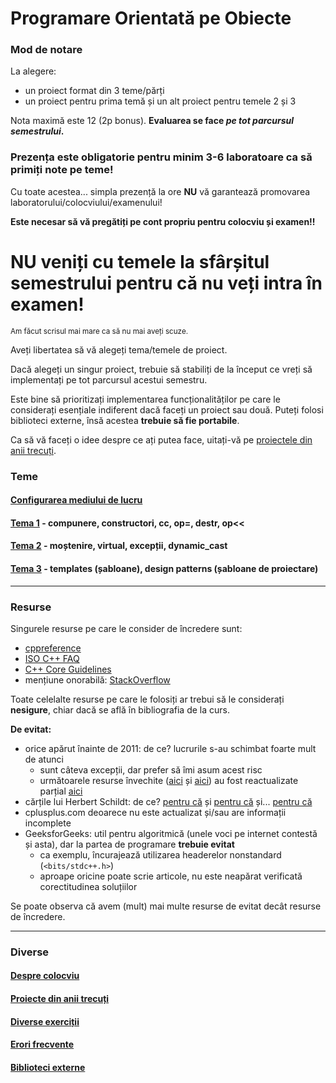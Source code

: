 # Programare Orientată pe Obiecte

### Mod de notare

La alegere:
- un proiect format din 3 teme/părți
- un proiect pentru prima temă și un alt proiect pentru temele 2 și 3

Nota maximă este 12 (2p bonus).
**Evaluarea se face _pe tot parcursul semestrului_.**

### Prezența este obligatorie pentru minim 3-6 laboratoare ca să primiți note pe teme!

Cu toate acestea... simpla prezență la ore **NU** vă garantează promovarea laboratorului/colocviului/examenului!

**Este necesar să vă pregătiți pe cont propriu pentru colocviu și examen!!**

# NU veniți cu temele la sfârșitul semestrului pentru că nu veți intra în examen!

<sup>Am făcut scrisul mai mare ca să nu mai aveți scuze.</sup>

<!--
Repet:

```                                                                            
▗▖ ▖▗  ▖                 ▝   ▗   ▝                   ▗              ▝▜      
▐▚ ▌▐  ▌    ▗ ▗  ▄▖ ▗▗▖ ▗▄  ▗▟▄ ▗▄       ▄▖ ▗ ▗     ▗▟▄  ▄▖ ▗▄▄  ▄▖  ▐   ▄▖ 
▐▐▖▌▐  ▌    ▝▖▞ ▐▘▐ ▐▘▐  ▐   ▐   ▐      ▐▘▝ ▐ ▐      ▐  ▐▘▐ ▐▐▐ ▐▘▐  ▐  ▐▘▐ 
▐ ▌▌▐  ▌     ▙▌ ▐▀▀ ▐ ▐  ▐   ▐   ▐      ▐   ▐ ▐      ▐  ▐▀▀ ▐▐▐ ▐▀▀  ▐  ▐▀▀ 
▐ ▐▌▝▄▄▘     ▐  ▝▙▞ ▐ ▐ ▗▟▄  ▝▄ ▗▟▄     ▝▙▞ ▝▄▜      ▝▄ ▝▙▞ ▐▐▐ ▝▙▞  ▝▄ ▝▙▞ 
                             ▗▖                                             
                             ▝

                                                                                                
▝▜               ▗▀  ▞▚          ▝   ▗      ▝▜                           ▗          ▝▜       ▝  
 ▐   ▄▖      ▄▖ ▗▟▄  ▄▖  ▖▄  ▄▖ ▗▄  ▗▟▄ ▗ ▗  ▐       ▄▖  ▄▖ ▗▄▄  ▄▖  ▄▖ ▗▟▄  ▖▄ ▗ ▗  ▐  ▗ ▗ ▗▄  
 ▐  ▝ ▐     ▐ ▝  ▐  ▝ ▐  ▛ ▘▐ ▝  ▐   ▐  ▐ ▐  ▐      ▐ ▝ ▐▘▐ ▐▐▐ ▐▘▐ ▐ ▝  ▐   ▛ ▘▐ ▐  ▐  ▐ ▐  ▐  
 ▐  ▗▀▜      ▀▚  ▐  ▗▀▜  ▌   ▀▚  ▐   ▐  ▐ ▐  ▐       ▀▚ ▐▀▀ ▐▐▐ ▐▀▀  ▀▚  ▐   ▌  ▐ ▐  ▐  ▐ ▐  ▐  
 ▝▄ ▝▄▜     ▝▄▞  ▐  ▝▄▜  ▌  ▝▄▞ ▗▟▄  ▝▄ ▝▄▜  ▝▄     ▝▄▞ ▝▙▞ ▐▐▐ ▝▙▞ ▝▄▞  ▝▄  ▌  ▝▄▜  ▝▄ ▝▄▜ ▗▟▄ 
                             ▄                                                                  
                             ▘

             ▗                   ▚▞             
▗▄▖  ▄▖ ▗▗▖ ▗▟▄  ▖▄ ▗ ▗      ▄▖  ▄▖             
▐▘▜ ▐▘▐ ▐▘▐  ▐   ▛ ▘▐ ▐     ▐▘▝ ▝ ▐             
▐ ▐ ▐▀▀ ▐ ▐  ▐   ▌  ▐ ▐     ▐   ▗▀▜             
▐▙▛ ▝▙▞ ▐ ▐  ▝▄  ▌  ▝▄▜     ▝▙▞ ▝▄▜  ▐   ▐   ▐  
▐                                               
▝

                                                         ▞▚                                     
▗▖ ▖▗  ▖    ▗  ▖▗▄▄▖▄▄▄▖▗▄▄     ▗▄▄ ▗▖ ▖▄▄▄▖▗▄▄  ▗▖     ▗▄▄ ▗▖ ▖    ▗▄▄▖▗  ▖ ▗▖ ▗  ▖▗▄▄▖▗▖ ▖ ▗  
▐▚ ▌▐  ▌    ▝▖▗▘▐    ▐   ▐       ▐  ▐▚ ▌ ▐  ▐ ▝▌ ▐▌      ▐  ▐▚ ▌    ▐    ▌▐  ▐▌ ▐▌▐▌▐   ▐▚ ▌ ▐  
▐▐▖▌▐  ▌     ▌▐ ▐▄▄▖ ▐   ▐       ▐  ▐▐▖▌ ▐  ▐▄▄▘ ▌▐      ▐  ▐▐▖▌    ▐▄▄▖ ▐▌  ▌▐ ▐▐▌▌▐▄▄▖▐▐▖▌ ▐  
▐ ▌▌▐  ▌     ▚▞ ▐    ▐   ▐       ▐  ▐ ▌▌ ▐  ▐ ▝▖ ▙▟      ▐  ▐ ▌▌    ▐    ▞▚  ▙▟ ▐▝▘▌▐   ▐ ▌▌ ▝  
▐ ▐▌▝▄▄▘     ▐▌ ▐▄▄▖ ▐  ▗▟▄     ▗▟▄ ▐ ▐▌ ▐  ▐  ▘▐  ▌    ▗▟▄ ▐ ▐▌    ▐▄▄▖▗▘▝▖▐  ▌▐  ▌▐▄▄▖▐ ▐▌ ▐  
                     ▄                                                                          
                     ▘
```
-->

Aveți libertatea să vă alegeți tema/temele de proiect.

Dacă alegeți un singur proiect, trebuie să stabiliți de la început ce vreți să implementați
pe tot parcursul acestui semestru.

Este bine să prioritizați implementarea funcționalităților pe care le considerați esențiale
indiferent dacă faceți un proiect sau două.
Puteți folosi biblioteci externe, însă acestea **trebuie să fie portabile**.

Ca să vă faceți o idee despre ce ați putea face, uitați-vă pe [proiectele din anii trecuți](HoF.md).

### Teme
#### [Configurarea mediului de lucru](env)
#### [Tema 1](tema-1) - compunere, constructori, cc, op=, destr, op<<
#### [Tema 2](tema-2) - moștenire, virtual, excepții, dynamic_cast
#### [Tema 3](tema-3) - templates (șabloane), design patterns (șabloane de proiectare)

---

### Resurse

Singurele resurse pe care le consider de încredere sunt:
- [cppreference][cppreference-url]
- [ISO C++ FAQ](https://isocpp.org/faq/)
- [C++ Core Guidelines](https://isocpp.github.io/CppCoreGuidelines/CppCoreGuidelines)
- mențiune onorabilă: [StackOverflow](https://stackoverflow.com/questions/tagged/cpp?tab=Votes)

Toate celelalte resurse pe care le folosiți ar trebui să le considerați **nesigure**,
chiar dacă se află în bibliografia de la curs.

**De evitat:**
- orice apărut înainte de 2011: de ce? lucrurile s-au schimbat foarte mult de atunci
  - sunt câteva excepții, dar prefer să îmi asum acest risc
  - următoarele resurse învechite ([aici](http://www.gotw.ca/publications/)
    și [aici](http://www.gotw.ca/gotw/)) au fost reactualizate
    parțial [aici](https://herbsutter.com/gotw/)
- cărțile lui Herbert Schildt: de ce? [pentru că](https://www.seebs.net/c/c_tcn4e.html)
  și [pentru că](https://www.lysator.liu.se/c/schildt.html) și...
  [pentru că](https://web.archive.org/web/20000816131043/http://www.qnx.com/~glen/deadbeef/2764.html)
- cplusplus.com deoarece nu este actualizat și/sau are informații incomplete
- GeeksforGeeks: util pentru algoritmică (unele voci pe internet contestă și asta),
  dar la partea de programare **trebuie evitat**
  - ca exemplu, încurajează utilizarea headerelor nonstandard (`<bits/stdc++.h>`)
  - aproape oricine poate scrie articole, nu este neapărat verificată corectitudinea soluțiilor

Se poate observa că avem (mult) mai multe resurse de evitat decât resurse de încredere.

---

### Diverse
#### [Despre colocviu](colocviu.md)
#### [Proiecte din anii trecuți](HoF.md)
#### [Diverse exerciții](exercitii)
#### [Erori frecvente](erori.md)
#### [Biblioteci externe](libs)

[//]: # (reference-style link)
[cppreference-url]: https://en.cppreference.com/w/cpp
